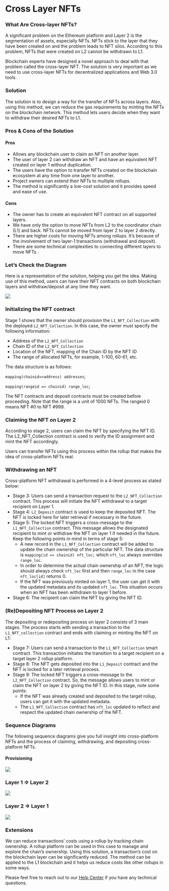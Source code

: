 # Cross Layer NFTs

### What Are Cross-layer NFTs? <a href="#_4t9f1uo01vxl" id="_4t9f1uo01vxl"></a>

A significant problem on the Ethereum platform and Layer 2 is the segmentation of assets, especially NFTs. NFTs stick to the layer that they have been created on and the problem leads to NFT silos. According to this problem, NFTs that were created on L2 cannot be withdrawn to L1.

Blockchain experts have designed a novel approach to deal with that problem called the cross-layer NFT. The solution is very important as we need to use cross-layer NFTs for decentralized applications and Web 3.0 tools.

### Solution <a href="#_wu2qi5ujws7m" id="_wu2qi5ujws7m"></a>

The solution is to design a way for the transfer of NFTs across layers. Also, using this method, we can reduce the gas requirements by minting the NFTs on the blockchain network. This method lets users decide when they want to withdraw their desired NFTs to L1.

### Pros & Cons of the Solution <a href="#_qesuemdd3fw" id="_qesuemdd3fw"></a>

#### Pros <a href="#_tmvowwsk43cs" id="_tmvowwsk43cs"></a>

* Allows any blockchain user to claim an NFT on another layer.
* The user of layer 2 can withdraw an NFT and have an equivalent NFT created on layer 1 without duplication.
* The users have the option to transfer NFTs created on the blockchain ecosystem at any time from one layer to another.
* Project owners can extend their NFTs to multiple rollups.
* The method is significantly a low-cost solution and it provides speed and ease of use.

#### Cons <a href="#_vdyh6s52wdta" id="_vdyh6s52wdta"></a>

* The owner has to create an equivalent NFT contract on all supported layers.
* We have only the option to move NFTs from L2 to the coordinator chain (L1) and back. NFTs cannot be moved from layer 2 to layer 2 directly.
* There are higher costs for moving NFTs among rollups. It’s because of the involvement of two layer-1 transactions (withdrawal and deposit).
* There are some technical complexities to connecting different layers to move NFTs .

### Let’s Check the Diagram <a href="#_czixkmze9cs1" id="_czixkmze9cs1"></a>

Here is a representation of the solution, helping you get the idea. Making use of this method, users can have their NFT contracts on both blockchain layers and withdraw/deposit at any time they want.

![](<../.gitbook/assets/0 (1)>)

### Initializing the NFT contract <a href="#_7jl4io2sjucn" id="_7jl4io2sjucn"></a>

Stage 1 shows that the owner should provision the `L1_NFT_Collection` with the deployed `L2_NFT_Collection`. In this case, the owner must specify the following information:

* Address of the `L2_NFT_Collection`
* Chain ID of the `L2_NFT_Collection`
* Location of the NFT, mapping of the Chain ID by the NFT ID
* The range of allocated NFTs, for example, 1-100, 60-61, etc.

The data structure is as follows:

`mapping(chainid=>address) addresses`;

`mapping(rangeid => chainid) range_loc`;

The NFT contracts and deposit contracts must be created before proceeding. Note that the range is a unit of 1000 NFTs. The rangeid 0 means NFT #0 to NFT #999.

### Claiming the NFT on Layer 2 <a href="#_l4j3l0dblag3" id="_l4j3l0dblag3"></a>

According to stage 2, users can claim the NFT by specifying the NFT ID. The L2\_NFT\_Collection contract is used to verify the ID assignment and mint the NFT accordingly.

Users can transfer NFTs using this process within the rollup that makes the idea of cross-platform NFTs real.

### Withdrawing an NFT <a href="#_siw01k92qe84" id="_siw01k92qe84"></a>

Cross-platform NFT withdrawal is performed in a 4-level process as stated below:

* Stage 3: Users can send a transaction request to the `L2_NFT_Collection` contract. This process will initiate the NFT withdrawal to a target recipient on Layer 1.
* Stage 4: `L2_Deposit` contract is used to keep the deposited NFT. The NFT is locked here for later retrieval if necessary in the future.
* Stage 5: The locked NFT triggers a cross-message to the `L1_NFT_Collection` contract. This message allows the designated recipient to mint or withdraw the NFT on layer 1 if needed in the future. Keep the following points in mind in terms of stage 5:
  * A new record in the `L1_NFT_Collection` contract will be added to update the chain ownership of the particular NFT. The data structure is `mapping(id => chainid) nft_loc;` which `nft_loc` always overrides `range_loc`.
  * In order to determine the actual chain ownership of an NFT, the logic should always check `nft_loc` first and then `range_loc` in the case `nft_loc[id]` returns 0.
  * If the NFT was previously minted on layer 1, the user can get it with the updated metadata and its updated `nft_loc`. This situation occurs when an NFT has been withdrawn to layer 1 before.
* Stage 6: The recipient can claim the NFT by giving the NFT ID.

### (Re)Depositing NFT Process on Layer 2 <a href="#_bkb2vzasmfxu" id="_bkb2vzasmfxu"></a>

The depositing or redepositing process on layer 2 consists of 3 main stages. The process starts with sending a transaction to the `L1_NFT_collection` contract and ends with claiming or minting the NFT on L1:

* Stage 7: Users can send a transaction to the `L1_NFT_Collection` smart contract. This transaction initiates the transition to a target recipient on a target layer 2 rollup platform.
* Stage 8: The NFT gets deposited into the `L1_Deposit` contract and the NFT is locked for a later retrieval process.
* Stage 9: The locked NFT triggers a cross-message to the `L2_NFT_Collection` contract. So, the message allows users to mint or claim the NFT on layer 2 by giving the NFT ID. In this stage, note some points:
  * If the NFT was already created and deposited to the target rollup, users can get it with the updated metadata.
  * The `L1_NFT_Collection` contract has `nft_loc` updated to reflect and respect the updated chain ownership of the NFT.

### Sequence Diagrams <a href="#_b005l11dq749" id="_b005l11dq749"></a>

The following sequence diagrams give you full insight into cross-platform NFTs and the process of claiming, withdrawing, and depositing cross-platform NFTs.

#### Provisioning <a href="#_et5xhwky07eq" id="_et5xhwky07eq"></a>

![](<../.gitbook/assets/1 (1)>)

### Layer 1 => Layer 2 <a href="#_42yg4sfauifw" id="_42yg4sfauifw"></a>

![](../.gitbook/assets/2)

### Layer 2 => Layer 1 <a href="#_jxdvm7fwhiwn" id="_jxdvm7fwhiwn"></a>

![](<../.gitbook/assets/3 (2) (2)>)

### Extensions <a href="#_2lsm4c7e9k9" id="_2lsm4c7e9k9"></a>

We can reduce transactions’ costs using a rollup by tracking chain ownership. A rollup platform can be used in this case to manage and explore the chain’s ownership. Using this solution, a transaction’s cost on the blockchain layer can be significantly reduced. The method can be applied to the L1 blockchain and it helps us reduce costs like other rollups in some ways.

Please feel free to reach out to our [Help Center](https://metisdao.atlassian.net/servicedesk/customer/portals) if you have any technical questions.
